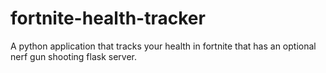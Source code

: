 # fortnite-health-tracker
A python application that tracks your health in fortnite that has an optional nerf gun shooting flask server.
